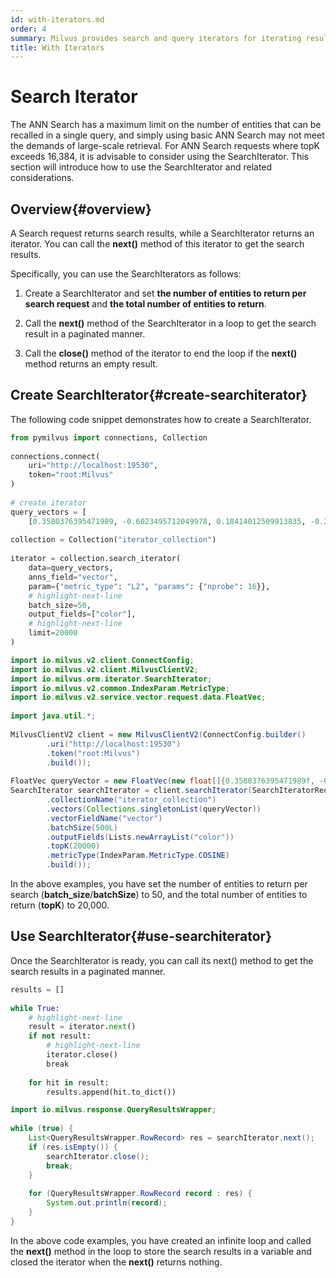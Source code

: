 ```yaml
---
id: with-iterators.md
order: 4
summary: Milvus provides search and query iterators for iterating results with a large volume of entities.
title: With Iterators
---
```


# Search Iterator​

The ANN Search has a maximum limit on the number of entities that can be recalled in a single query, and simply using basic ANN Search may not meet the demands of large-scale retrieval. For ANN Search requests where topK exceeds 16,384, it is advisable to consider using the SearchIterator. This section will introduce how to use the SearchIterator and related considerations.​

## Overview​{#overview​}

A Search request returns search results, while a SearchIterator returns an iterator. You can call the **next()** method of this iterator to get the search results.​

Specifically, you can use the SearchIterators as follows:​

1. Create a SearchIterator and set **the number of entities to return per search request** and **the total number of entities to return**.​

2. Call the **next()** method of the SearchIterator in a loop to get the search result in a paginated manner.​

3. Call the **close()** method of the iterator to end the loop if the **next()** method returns an empty result.​

## Create SearchIterator​{#create-searchiterator​}

The following code snippet demonstrates how to create a SearchIterator.​

<Tabs><TabItem value="Python" label="python" default>

```Python
from pymilvus import connections, Collection​
​
connections.connect(​
    uri="http://localhost:19530",​
    token="root:Milvus"​
)​
​
# create iterator​
query_vectors = [​
    [0.3580376395471989, -0.6023495712049978, 0.18414012509913835, -0.26286205330961354, 0.9029438446296592]]​
​
collection = Collection("iterator_collection")​
​
iterator = collection.search_iterator(​
    data=query_vectors,​
    anns_field="vector",​
    param={"metric_type": "L2", "params": {"nprobe": 16}},​
    # highlight-next-line​
    batch_size=50,​
    output_fields=["color"],​
    # highlight-next-line​
    limit=20000​
)​

```

</TabItem>

<TabItem value="Java" label="java">

```Java
import io.milvus.v2.client.ConnectConfig;​
import io.milvus.v2.client.MilvusClientV2;​
import io.milvus.orm.iterator.SearchIterator;​
import io.milvus.v2.common.IndexParam.MetricType;​
import io.milvus.v2.service.vector.request.data.FloatVec;​
​
import java.util.*;​
​
MilvusClientV2 client = new MilvusClientV2(ConnectConfig.builder()​
        .uri("http://localhost:19530")​
        .token("root:Milvus")​
        .build());​
​
FloatVec queryVector = new FloatVec(new float[]{0.3580376395471989f, -0.6023495712049978f, 0.18414012509913835f, -0.26286205330961354f, 0.9029438446296592f});​
SearchIterator searchIterator = client.searchIterator(SearchIteratorReq.builder()​
        .collectionName("iterator_collection")​
        .vectors(Collections.singletonList(queryVector))​
        .vectorFieldName("vector")​
        .batchSize(500L)​
        .outputFields(Lists.newArrayList("color"))​
        .topK(20000)​
        .metricType(IndexParam.MetricType.COSINE)​
        .build());​

```

</TabItem></Tabs>

In the above examples, you have set the number of entities to return per search (**batch_size**/**batchSize**) to 50, and the total number of entities to return (**topK**) to 20,000.​

## Use SearchIterator​{#use-searchiterator​}

Once the SearchIterator is ready, you can call its next() method to get the search results in a paginated manner.​

<Tabs><TabItem value="Python" label="python" default>

```Python
results = []​
​
while True:​
    # highlight-next-line​
    result = iterator.next()​
    if not result:​
        # highlight-next-line​
        iterator.close()​
        break​
    ​
    for hit in result:​
        results.append(hit.to_dict())​

```

</TabItem>

<TabItem value="Java" label="java">

```Java
import io.milvus.response.QueryResultsWrapper;​
​
while (true) {​
    List<QueryResultsWrapper.RowRecord> res = searchIterator.next();​
    if (res.isEmpty()) {​
        searchIterator.close();​
        break;​
    }​
​
    for (QueryResultsWrapper.RowRecord record : res) {​
        System.out.println(record);​
    }​
}​

```

</TabItem></Tabs>

In the above code examples, you have created an infinite loop and called the **next()** method in the loop to store the search results in a variable and closed the iterator when the **next()** returns nothing.​